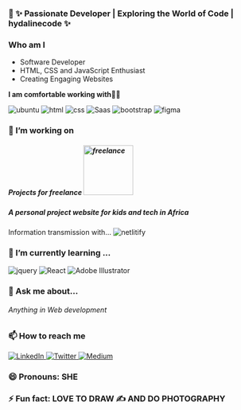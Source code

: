 ### 👋                                   ✨ Passionate Developer | Exploring the World of Code | hydalinecode ✨


### Who am I
<ul class="list-group">
 <li>Software Developer</li>
  <li> HTML, CSS and JavaScript Enthusiast</li>
  <li >Creating Engaging Websites</li>
</ul>

**I am comfortable working with**👩‍💻

<div display="flex">
  <img src="https://img.shields.io/badge/Ubuntu-E95420?style=for-the-badge&logo=ubuntu&logoColor=white" alt="ubuntu"/>
  <img src="https://img.shields.io/badge/HTML5-E34F26?style=for-the-badge&logo=html5&logoColor=white" alt="html"/>
  <img src="https://img.shields.io/badge/CSS3-1572B6?style=for-the-badge&logo=css3&logoColor=white" alt="css"/>
  <img src="https://img.shields.io/badge/Sass-CC6699?style=for-the-badge&logo=sass&logoColor=white" alt="Saas"/>
  <img src="https://img.shields.io/badge/Bootstrap-563D7C?style=for-the-badge&logo=bootstrap&logoColor=white" alt="bootstrap"/>
  <img src="https://img.shields.io/badge/Figma-F24E1E?style=for-the-badge&logo=figma&logoColor=white" alt="figma"/>
</div>


### 🔭 I’m working on
   <h5>Projects for freelance 
    <img src="https://socialmediaexplorer.com/wp-content/uploads/2021/12/freelance-websites.png" alt="freelance" width="100px"/>
    </h5>
<h5>A personal project website for kids and tech in Africa</h5>
<p>Information transmission with...
 <img src="https://img.shields.io/badge/json%20web%20tokens-323330?style=for-the-badge&logo=json-web-tokens&logoColor=pink" alt="netlitify"/></p>


### 🌱 I’m currently learning ...
   <div display="flex">
   <img src="https://img.shields.io/badge/jQuery-0769AD?style=for-the-badge&logo=jquery&logoColor=white" alt="jquery"/>
   <img src="https://img.shields.io/badge/React-20232A?style=for-the-badge&logo=react&logoColor=61DAFB" alt="React"/>
   <img src="https://img.shields.io/badge/adobe%20illustrator-%23FF9A00.svg?style=for-the-badge&logo=adobe%20illustrator&logoColor=white" alt="Adobe Illustrator"/>
</div>

### 💬 Ask me about...
  <h6> Anything in Web development </h6>

### 📫 How to reach me
  <div display="flex">
 <a href="https://www.linkedin.com/in/hydaline-djougang-0851aa21a/">
   <img src="https://img.shields.io/badge/linkedin-%230077B5.svg?style=for-the-badge&logo=linkedin&logoColor=white" alt="LinkedIn"/>
  </a>
  <a href="https://www.hackerrank.com/djougancharlen">
    <img src="https://img.shields.io/badge/-Hackerrank-2EC866?style=for-the-badge&logo=HackerRank&logoColor=white" alt="Twitter"/>
  </a>
  <a href="https://medium.com/@joanchacha01">
    <img src="https://img.shields.io/badge/Medium-12100E?style=for-the-badge&logo=medium&logoColor=white" alt="Medium"/>
  </a>
</div>

### 😄 Pronouns: SHE

### ⚡ Fun fact: LOVE TO DRAW ✍ AND DO PHOTOGRAPHY 

